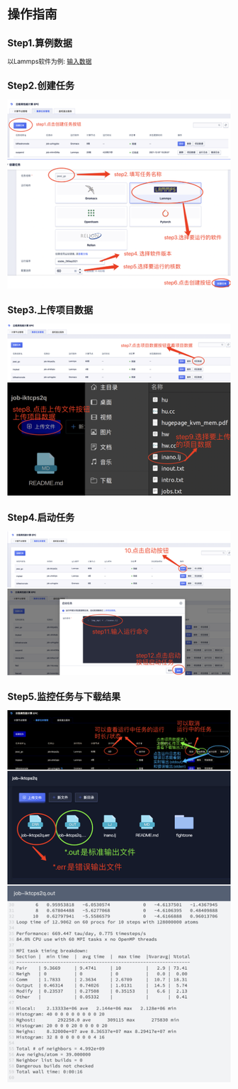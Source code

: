 # 操作指南
## Step1.算例数据
以Lammps软件为例: [输入数据](http://117.50.22.60/inano.lj)

## Step2.创建任务
![](/images/cat1.png)
![](/images/cat2.png)

## Step3.上传项目数据

![](/images/upload1.png)
![](/images/upload2.png)

## Step4.启动任务
![](/images/run1.png)
![](/images/run2.png)

## Step5.监控任务与下载结果
![](/images/get1.png)
![](/images/get2.png)
![](/images/get3.png)

